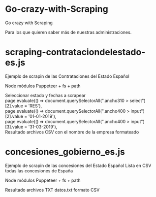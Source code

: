 # Go-crazy-with-Scraping
Go crazy with Scraping

Para los que quieren saber más de nuestras administraciones.

# scraping-contrataciondelestado-es.js
Ejemplo de scrapin de las Contrataciones del Estado Español

Node módulos Puppeteer + fs + path

Seleccionar estado y fechas a scrapear<br>
page.evaluate(() => document.querySelectorAll(".ancho310 > select")[2].value = 'RES'),<br>
page.evaluate(() => document.querySelectorAll(".ancho400 > input")[2].value = '01-01-2019'),<br>
page.evaluate(() => document.querySelectorAll(".ancho400 > input")[3].value = '31-03-2019'),<br>
Resultado archivos CSV con el nombre de la empresa formateado

# concesiones_gobierno_es.js 
Ejemplo de scrapin de las concesiones del Estado Español
Lista en CSV todas las concesiones de España

Node módulos Puppeteer + fs + path

Resultado archivos TXT datos.txt formato CSV



